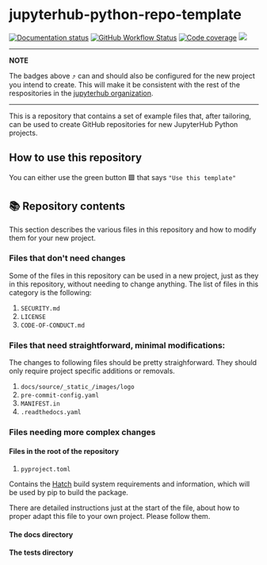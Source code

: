 # jupyterhub-python-repo-template

[![Documentation status](https://img.shields.io/readthedocs/jupyterhub-python-repo-template?logo=read-the-docs)](https://jupyterhub-python-repo-template.readthedocs.io/en/latest/?badge=latest)
[![GitHub Workflow Status](https://img.shields.io/github/workflow/status/jupyterhub/jupyterhub-python-repo-template/Test?logo=github)](https://github.com/jupyterhub/jupyterhub-python-repo-template/actions)
[![Code coverage](https://codecov.io/gh/jupyterhub/jupyterhub-python-repo-template/branch/main/graph/badge.svg)](https://codecov.io/gh/jupyterhub/jupyterhub-python-repo-template)
[![](https://img.shields.io/pypi/v/jupyterhub-python-repo-template.svg?logo=pypi)](https://pypi.python.org/pypi/jupyterhub-kubespawner)

---
**NOTE**

The badges above ⤴ can and should also be configured for the new project you intend to create. This will make it be consistent with the rest of the respositories in the [jupyterhub organization](https://github.com/jupyterhub).

---

This is a repository that contains a set of example files that, after tailoring, can be used to create GitHub repositories for new JupyterHub Python projects.

## How to use this repository

You can either use the green button 🟩 that says `"Use this template"`

## 📚 Repository contents

This section describes the various files in this repository and how to modify them for your new project.

### Files that don't need changes

Some of the files in this repository can be used in a new project, just as they in this repository,
without needing to change anything.
The list of files in this category is the following:

1. `SECURITY.md`
2. `LICENSE`
3. `CODE-OF-CONDUCT.md`

### Files that need straightforward, minimal modifications:

The changes to following files should be pretty straighforward.
They should only require project specific additions or removals.

1. `docs/source/_static_/images/logo`
2. `pre-commit-config.yaml`
3. `MANIFEST.in`
4. `.readthedocs.yaml`

### Files needing more complex changes

#### Files in the root of the repository

1. `pyproject.toml`

Contains the [Hatch](https://hatch.pypa.io/latest/) build system requirements and information,
which will be used by pip to build the package.

There are detailed instructions just at the start of the file,
about how to proper adapt this file to your own project.
Please follow them.

#### The docs directory


#### The tests directory